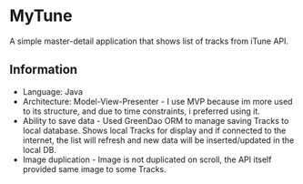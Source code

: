 # MyTune

A simple master-detail application that shows list of tracks from iTune API.

## Information
* Language: Java
* Architecture: Model-View-Presenter - I use MVP because im more used to its structure, and due to time constraints, i preferred using it.
* Ability to save data - Used GreenDao ORM to manage saving Tracks to local database. Shows local Tracks for display and if connected to the internet, the list will refresh and new data will be inserted/updated in the local DB. 
* Image duplication - Image is not duplicated on scroll, the API itself provided same image to some Tracks.
